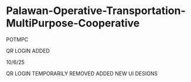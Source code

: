 # Palawan-Operative-Transportation-MultiPurpose-Cooperative
POTMPC

QR LOGIN ADDED

10/6/25

QR LOGIN TEMPORARILY REMOVED
ADDED NEW UI DESIGNS